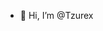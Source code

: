 - 👋 Hi, I’m @Tzurex


<!---
Tzurex/Tzurex is a ✨ special ✨ repository because its `README.md` (this file) appears on your GitHub profile.
You can click the Preview link to take a look at your changes.
--->
